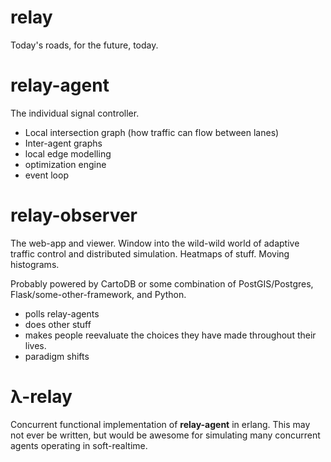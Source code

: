 relay
=

Today's roads, for the future, today.

relay-agent
=

The individual signal controller.
* Local intersection graph (how traffic can flow between lanes)
* Inter-agent graphs
* local edge modelling
* optimization engine
* event loop

relay-observer
=

The web-app and viewer. Window into the wild-wild world of adaptive traffic control and distributed simulation. Heatmaps of stuff. Moving histograms.

Probably powered by CartoDB or some combination of PostGIS/Postgres, Flask/some-other-framework, and Python.

* polls relay-agents
* does other stuff
* makes people reevaluate the choices they have made throughout their lives.
* paradigm shifts

&#955;-relay
=

Concurrent functional implementation of **relay-agent** in erlang. This may not ever be written, but would be awesome for simulating many concurrent agents operating in soft-realtime.
